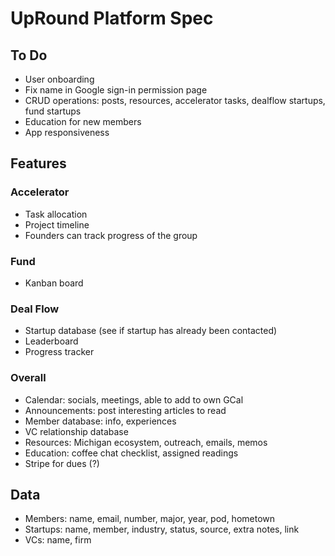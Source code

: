 # UpRound Platform Spec

## To Do
- User onboarding
- Fix name in Google sign-in permission page
- CRUD operations: posts, resources, accelerator tasks, dealflow startups, fund startups
- Education for new members
- App responsiveness

## Features

### Accelerator
- Task allocation
- Project timeline
- Founders can track progress of the group

### Fund
- Kanban board

### Deal Flow
- Startup database (see if startup has already been contacted)
- Leaderboard
- Progress tracker

### Overall
- Calendar: socials, meetings, able to add to own GCal
- Announcements: post interesting articles to read
- Member database: info, experiences
- VC relationship database
- Resources: Michigan ecosystem, outreach, emails, memos
- Education: coffee chat checklist, assigned readings
- Stripe for dues (?)

## Data
- Members: name, email, number, major, year, pod, hometown
- Startups: name, member, industry, status, source, extra notes, link
- VCs: name, firm

